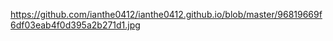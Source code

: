 https://github.com/ianthe0412/ianthe0412.github.io/blob/master/96819669f6df03eab4f0d395a2b271d1.jpg
